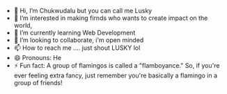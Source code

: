 - 👋 Hi, I’m Chukwudalu but you can call me Lusky
- 👀 I’m interested in making firnds who wants to create impact on the world,
- 🌱 I’m currently learning Web Development
- 💞️ I’m looking to collaborate, i'm open minded
- 📫 How to reach me .... just shout LUSKY lol
- 😄 Pronouns: He
- ⚡ Fun fact: A group of flamingos is called a "flamboyance." So, if you're ever feeling extra fancy, just remember you're basically a flamingo in a group of friends!

<!---
Luskydr/Luskydr is a ✨ special ✨ repository because its `README.md` (this file) appears on your GitHub profile.
You can click the Preview link to take a look at your changes.
--->
